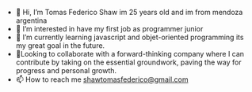 - 👋 Hi, I’m Tomas Federico Shaw im 25 years old and im from mendoza argentina
- 👀 I’m interested in have my first job as programmer junior
- 🌱 I’m currently learning javascript and objet-oriented programming its my great goal in the future.
- 💞️Looking to collaborate with a forward-thinking company where I can contribute by taking on the essential groundwork, paving the way for progress and personal growth.
- 📫 How to reach me shawtomasfederico@gmail.com 

<!---
1997tomas1997/1997tomas1997 is a ✨ special ✨ repository because its `README.md` (this file) appears on your GitHub profile.
You can click the Preview link to take a look at your changes.
--->

